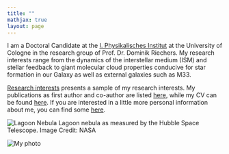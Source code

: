 ```yaml
---
title: ""
mathjax: true
layout: page
---
```




I am a Doctoral Candidate at the [I. Physikalisches Institut](https://astro.uni-koeln.de) at the University of Cologne in the research group of Prof. Dr. Dominik Riechers. My research interests range from the dynamics of the interstellar medium (ISM) and stellar feedback to giant molecular cloud properties conducive for star formation in our Galaxy as well as external galaxies such as M33.

[Research interests](research.md) presents a sample of my research interests. My publications as first author and co-author are listed [here](publications.md), while my CV can be found [here](CV.md). 
If you are interested in a little more personal information about me, you can find some [here](about_me.md).

![Lagoon Nebula](lagoon.jpg)
Lagoon nebula as measured by the Hubble Space Telescope.
Image Credit: NASA


<div class="home-sidebar-profile">
  <img src="lagoon.jpg" alt="My photo" />
</div>
